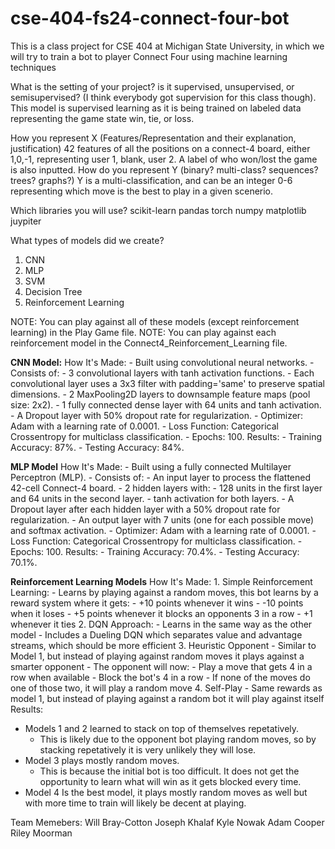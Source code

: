 # cse-404-fs24-connect-four-bot
This is a class project for CSE 404 at Michigan State University, in which we will try to train a bot to player Connect Four using machine learning techniques

What is the setting of your project? is it supervised, unsupervised, or semisupervised? (I think everybody got supervision for this class though). 
    This model is supervised learning as it is being trained on labeled data representing the game state win, tie, or loss.

How you represent X (Features/Representation  and their explanation, justification)
    42 features of all the positions on a connect-4 board, either 1,0,-1, representing user 1, blank, user 2. A label of who won/lost the game is also inputted.
How do you represent Y (binary? multi-class? sequences? trees? graphs?)
    Y is a multi-classification, and can be an integer 0-6 representing which move is the best to play in a given scenerio. 

Which libraries you will use?
    scikit-learn
    pandas
    torch
    numpy
    matplotlib
    juypiter

What types of models did we create?
1. CNN
2. MLP
3. SVM
4. Decision Tree
5. Reinforcement Learning

NOTE: You can play against all of these models (except reinforcement learning) in the Play Game file.
NOTE: You can play against each reinforcement model in the Connect4_Reinforcement_Learning file.

**CNN Model:**
How It's Made:
    - Built using convolutional neural networks.
    - Consists of:
        - 3 convolutional layers with tanh activation functions.
        - Each convolutional layer uses a 3x3 filter with padding='same' to preserve spatial dimensions.
        - 2 MaxPooling2D layers to downsample feature maps (pool size: 2x2).
        - 1 fully connected dense layer with 64 units and tanh activation.
        - A Dropout layer with 50% dropout rate for regularization.
    - Optimizer: Adam with a learning rate of 0.0001.
    - Loss Function: Categorical Crossentropy for multiclass classification.
    - Epochs: 100.
Results:
    - Training Accuracy: 87%.
    - Testing Accuracy: 84%.

**MLP Model**
How It's Made:
    - Built using a fully connected Multilayer Perceptron (MLP).
    - Consists of:
        - An input layer to process the flattened 42-cell Connect-4 board.
        - 2 hidden layers with:
            - 128 units in the first layer and 64 units in the second layer.
            - tanh activation for both layers.
        - A Dropout layer after each hidden layer with a 50% dropout rate for regularization.
        - An output layer with 7 units (one for each possible move) and softmax activation.
    - Optimizer: Adam with a learning rate of 0.0001.
    - Loss Function: Categorical Crossentropy for multiclass classification.
    - Epochs: 100.
Results:
    - Training Accuracy: 70.4%.
    - Testing Accuracy: 70.1%.

**Reinforcement Learning Models**
How It's Made:
    1. Simple Reinforcement Learning:
       - Learns by playing against a random moves,
         this bot learns by a reward system where it gets:
         - +10 points whenever it wins
         - -10 points when it loses
         - +5 points whenever it blocks an opponents 3 in a row
         - +1 whenever it ties
   2. DQN Approach:
      - Learns in the same way as the other model
      - Includes a Dueling DQN which separates value and advantage streams,
        which should be more efficient
   3. Heuristic Opponent
      - Similar to Model 1, but instead of playing against random moves it plays against a smarter opponent
      - The opponent will now:
        - Play a move that gets 4 in a row when available
        - Block the bot's 4 in a row
        - If none of the moves do one of those two, it will play a random move
   4. Self-Play
      - Same rewards as model 1, but instead of playing against a random bot it will play against itself
Results:
   - Models 1 and 2 learned to stack on top of themselves repetatively. 
        - This is likely due to the opponent bot playing random moves, so by stacking repetatively it is very unlikely they will lose.
   - Model 3 plays mostly random moves. 
        - This is because the initial bot is too difficult. It does not get the opportunity to learn what will win as it gets blocked every time.
   - Model 4 Is the best model, it plays mostly random moves as well but with more time to train will likely be decent at playing.

Team Memebers:
Will Bray-Cotton
Joseph Khalaf
Kyle Nowak
Adam Cooper
Riley Moorman

